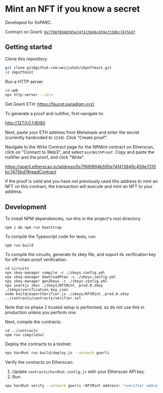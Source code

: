 # Mint an NFT if you know a secret

Developed for 0xPARC.

Contract on Goerli: [`0x7f86f894b595e74f413849c459e7310bc7475bd7`](https://goerli.etherscan.io/address/0x7f86f894b595e74f413849c459e7310bc7475bd7)

## Getting started

Clone this repository:

```bash
git clone git@github.com:weijiekoh/zkpnftmint.git
cd zkpnftmint
```

Run a HTTP server

```bash
cd web
npx http-server --cors
```

Get Goerli ETH: https://faucet.paradigm.xyz/

To generate a proof and nullifier, first navigate to:

http://127.0.0.1:8080

Next, paste your ETH address from Metamask and enter the secret (currently
hardcoded to `1234`). Click "Create proof".

Navigate to the Write Contract page for the NftMint contract on Etherscan,
click on "Connect to Web3", and select `mintWithProof`. Copy and paste the
nullifier and the proof, and click "Write".

https://goerli.etherscan.io/address/0x7f86f894b595e74f413849c459e7310bc7475bd7#readContract

If the proof is valid and you have not previously used this address to mint an
NFT on this contract, the transaction will execute and mint an NFT to your
address.

## Development

To install NPM dependencies, run this in the project's root directory:

```
npm i && npm run bootstrap
```

To compile the Typescript code for tests, run:

```
npm run build
```

To compile the circuits, generate its zkey file, and export its verification
key for off-chain proof verification:

```
cd circuits
npx zkey-manager compile -c ./zkeys.config.yml
npx zkey-manager downloadPtau -c ./zkeys.config.yml
npx zkey-manager genZkeys -c ./zkeys.config.yml
npx snarkjs zkev ./zkeys/NftMint_.prod.0.zkey ./zkeys/verification_key.json
node build/exportVerifier.js ./zkeys/NftMint_.prod.0.zkey ../contracts/contracts/verifier.sol
```

Note that no phase 2 trusted setup is performed, so do not use this in
production unless you perform one.

Next, compile the contracts:

```
cd ../contracts
npm run compileSol
```

Deploy the contracts to a testnet:

```bash
npx hardhat run build/deploy.js --network goerli
```

Verify the contracts on Etherscan:

1. Update `contracts/hardhat.config.js` with your Etherscan API key.
2. Run:

```bash
npx hardhat verify --network goerli <NftMint address> "<verifier address>"
```
